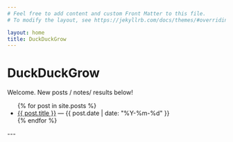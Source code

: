 ```yaml
---
# Feel free to add content and custom Front Matter to this file.
# To modify the layout, see https://jekyllrb.com/docs/themes/#overriding-theme-defaults

layout: home
title: DuckDuckGrow
---
```

# DuckDuckGrow
Welcome. New posts / notes/ results below!

<ul>
  {% for post in site.posts %}
    <li><a href="{{ post.url | relative_url }}">{{ post.title }}</a> — {{ post.date | date: "%Y-%m-%d" }}</li>
  {% endfor %}
</ul>
---
